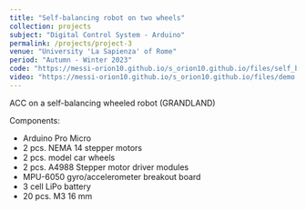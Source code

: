 ```yaml
---
title: "Self-balancing robot on two wheels"
collection: projects
subject: "Digital Control System - Arduino"
permalink: /projects/project-3
venue: "University 'La Sapienza' of Rome"
period: "Autumn - Winter 2023"
code: "https://messi-orion10.github.io/s_orion10.github.io/files/self_balancing.pdf"
video: "https://messi-orion10.github.io/s_orion10.github.io/files/demo.mp4"
---
```


ACC on a self-balancing wheeled robot (GRANDLAND)

Components:

* Arduino Pro Micro
* 2 pcs. NEMA 14 stepper motors
* 2 pcs. model car wheels
* 2 pcs. A4988 Stepper motor driver modules
* MPU-6050 gyro/accelerometer breakout board
* 3 cell LiPo battery
* 20 pcs. M3 16 mm
